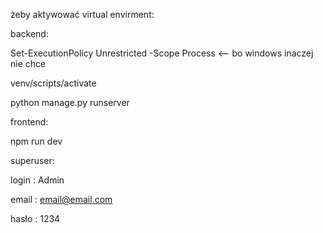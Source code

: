 żeby aktywować virtual envirment:

backend:

Set-ExecutionPolicy Unrestricted -Scope Process   <-- bo windows inaczej nie chce

venv/scripts/activate

python manage.py runserver


frontend:

npm run dev



superuser:

login : Admin

email : email@email.com

hasło : 1234
